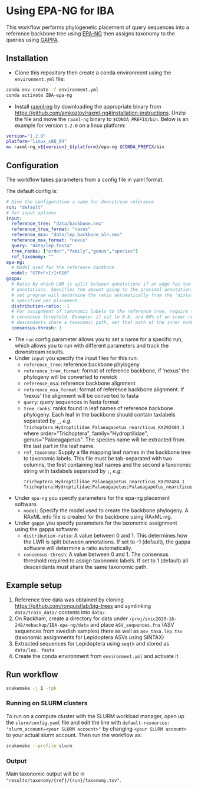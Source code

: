 # Using EPA-NG for IBA
This workflow performs phylogenetic placement of query sequences into a 
reference backbone tree using [EPA-NG](https://github.com/pierrebarbera/epa-ng) 
then assigns taxonomy to the queries using [GAPPA](https://github.com/lczech/gappa).

## Installation

- Clone this repository then create a conda environment using the 
`environment.yml` file:

```bash
conda env create -f environment.yml
conda activate IBA-epa-ng
```

- Install [raxml-ng](https://github.com/amkozlov/raxml-ng) by downloading 
  the appropriate binary from https://github.com/amkozlov/raxml-ng#installation-instructions. 
  Unzip the file and move the `raxml-ng` binary to `$CONDA_PREFIX/bin`. 
  Below is an example for version `1.2.0` on a linux platform:

```bash
version="1.2.0"
platform="linux_x86_64"
mv raxml-ng_v${version}_${platform}/epa-ng $CONDA_PREFIX/bin
```

## Configuration
The workflow takes parameters from a config file in yaml format. 

The default config is:
```yaml
# Give the configuration a name for downstream reference
run: "default"
# Set input options
input:
  reference_tree: "data/backbone.nex"
  reference_tree_format: "nexus"
  reference_msa: "data/lep_backbone_aln.nex"
  reference_msa_format: "nexus"
  query: "data/lep.fasta"
  tree_ranks: ["order","family","genus","species"]
  ref_taxonomy: ""
epa-ng:
  # Model used for the reference backbone
  model: "GTR+F+I+I+R10"
gappa:
  # Ratio by which LWR is split between annotations if an edge has two possible
  # annotations. Specifies the amount going to the proximal annotation. If not
  # set program will determine the ratio automatically from the 'distal length'
  # specified per placement.
  distribution-ratio: -1
  # For assignment of taxonomic labels to the reference tree, require this
  # consensus threshold. Example: if set to 0.6, and 60% of an inner node's
  # descendants share a taxonomic path, set that path at the inner node.
  consensus-thresh: 1
```

- The `run` config parameter allows you to set a name for a specific run, 
which allows you to run with different parameters and track the downstream 
results.
- Under `input` you specify the input files for this run:
  - `reference_tree`: reference backbone phylogeny
  - `reference_tree_format`: format of reference backbone, if 'nexus' the 
    phylogeny will be converted to newick
  - `reference_msa`: reference backbone alignment
  - `reference_msa_format`: format of reference backbone alignment. If 
    'nexus' the alignment will be converted to fasta
  - `query`: query sequences in fasta format
  - `tree_ranks`: ranks found in leaf names of reference backbone phylogeny. 
    Each leaf in the backbone should contain taxlabels separated by `_`, *e.g.* 
    `Trichoptera_Hydroptilidae_Palaeagapetus_nearcticus_KX292484_1` where 
    order="Trichoptera", family="Hydroptilidae", genus="Palaeagapetus". The 
    species name will be extracted from the last part in the leaf name.
  - `ref_taxonomy`: Supply a file mapping leaf names in the backbone tree to 
    taxonomic labels. This file must be tab-separated with two columns, the 
    first containing leaf names and the second a taxonomic string with 
    taxlabels separated by `;`, *e.g*:
    ```
    Trichoptera_Hydroptilidae_Palaeagapetus_nearcticus_KX292484_1   Trichoptera;Hydroptilidae;Palaeagapetus;Palaeagapetus_nearcticus_KX292484_1
    ```
- Under `epa-ng` you specify parameters for the epa-ng placement software.
  - `model`: Specify the model used to create the backbone phylogeny. 
    A RAxML info file is created for the backbone using RAxML-ng.
- Under `gappa` you specify parameters for the taxonomic assignment using 
  the gappa software:
  - `distribution-ratio`: A value between 0 and 1. This determines how the 
    LWR is split between annotations. If set to -1 (default), the gappa 
    software will determine a ratio automatically.
  - `consensus-thresh`: A value between 0 and 1. The consensus threshold 
    required to assign taxonomic labels. If set to 1 (default) all 
    descendants must share the same taxonomic path.
  

## Example setup

1. Reference tree data was obtained by cloning https://github.com/ronquistlab/big-trees
   and symlinking `data/train_data/` contents into `data/`.
2. On Rackham, create a directory for data under 
   `/proj/snic2020-16-248/nobackup/IBA-epa-ng/data` and place `ASV_sequences.fna`
   (ASV sequences from swedish samples) there as well as `asv_taxa.lep.tsv` 
   (taxonomic assignments for Lepidoptera ASVs using SINTAX)
3. Extracted sequences for Lepidoptera using `seqtk` and stored as `data/lep.
   fasta`
4. Create the conda environment from `environment.yml` and activate it


## Run workflow
```bash
snakemake -j 1 -rpk 
```

### Running on SLURM clusters

To run on a compute cluster with the SLURM workload manager, open up the 
`slurm/config.yaml` file and edit the line with `default-resources: 
"slurm_account=<your SLURM account>"` by changing `<your SLURM account>` to 
your actual slurm account. Then run the workflow as: 

```bash
snakemake --profile slurm 
```

### Output
Main taxonomic output will be in `"results/taxonomy/{ref}/{run}/taxonomy.tsv"`. 